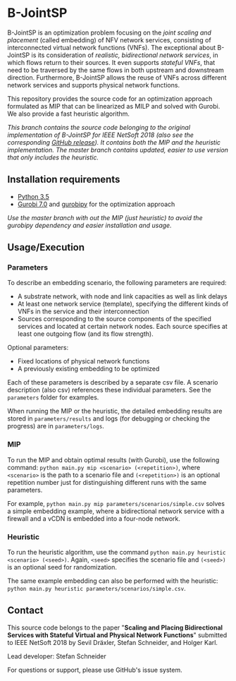 # B-JointSP 

B-JointSP is an optimization problem focusing on the *joint scaling and placement* (called embedding) of NFV network services, consisting of interconnected virtual network functions (VNFs). The exceptional about B-JointSP is its consideration of *realistic, bidirectional network services*, in which flows return to their sources. It even supports *stateful VNFs*, that need to be traversed by the same flows in both upstream and downstream direction. Furthermore, B-JointSP allows the reuse of VNFs across different network services and supports physical network functions.

This repository provides the source code for an optimization approach formulated as MIP that can be linearized as MILP and solved with Gurobi. We also provide a fast heuristic algorithm.

*This branch contains the source code belonging to the original implementation of B-JointSP for IEEE NetSoft 2018 (also see the corresponding [GitHub release](https://github.com/CN-UPB/B-JointSP/releases/tag/v1.0)). It contains both the MIP and the heuristic implementation. The master branch contains updated, easier to use version that only includes the heuristic.*

## Installation requirements

* [Python 3.5](https://www.python.org/)
* [Gurobi 7.0](http://www.gurobi.com/) and [gurobipy](http://www.gurobi.com/documentation/6.5/quickstart_mac/the_gurobi_python_interfac.html) for the optimization approach

*Use the master branch with out the MIP (just heuristic) to avoid the gurobipy dependency and easier installation and usage.*

## Usage/Execution

### Parameters

To describe an embedding scenario, the following parameters are required:

* A substrate network, with node and link capacities as well as link delays
* At least one network service (template), specifying the different kinds of VNFs in the service and their interconnection
* Sources corresponding to the source components of the specified services and located at certain network nodes. Each source specifies at least one outgoing flow (and its flow strength).

Optional parameters:

* Fixed locations of physical network functions
* A previously existing embedding to be optimized

Each of these parameters is described by a separate csv file. A scenario description (also csv) references these individual parameters. See the `parameters` folder for examples.

When running the MIP or the heuristic, the detailed embedding results are stored in `parameters/results` and logs (for debugging or checking the progress) are in `parameters/logs`.

### MIP

To run the MIP and obtain optimal results (with Gurobi), use the following command: `python main.py mip <scenario> (<repetition>)`, where `<scenario>` is the path to a scenario file and `(<repetition>)` is an optional repetition number just for distinguishing different runs with the same parameters.

For example, `python main.py mip parameters/scenarios/simple.csv` solves a simple embedding example, where a bidirectional network service with a firewall and a vCDN is embedded into a four-node network.

### Heuristic

To run the heuristic algorithm, use the command `python main.py heuristic <scenario> (<seed>)`. Again, `<seed>` specifies the scenario file and `(<seed>)` is an optional seed for randomization.

The same example embedding can also be performed with the heuristic: `python main.py heuristic parameters/scenarios/simple.csv`.

## Contact

This source code belongs to the paper "**Scaling and Placing Bidirectional Services with Stateful Virtual and Physical Network Functions**" submitted to IEEE NetSoft 2018 by Sevil Dräxler, Stefan Schneider, and Holger Karl.

Lead developer: Stefan Schneider

For questions or support, please use GitHub's issue system.